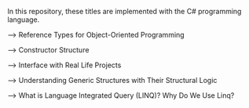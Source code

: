 In this repository, these titles are implemented with the C# programming language.

--> Reference Types for Object-Oriented Programming

--> Constructor Structure

--> Interface with Real Life Projects

--> Understanding Generic Structures with Their Structural Logic

--> What is Language Integrated Query (LINQ)? Why Do We Use Linq?
